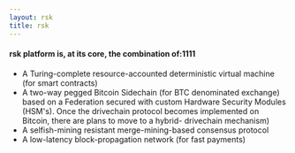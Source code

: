 ```yaml
---
layout: rsk
title: rsk
---
```

#### rsk platform is, at its core, the combination of:1111
* A Turing-complete resource-accounted deterministic virtual machine (for smart contracts)
* A two-way pegged Bitcoin Sidechain (for BTC denominated exchange) based on a Federation secured with custom Hardware Security Modules (HSM's). Once the drivechain protocol becomes implemented on Bitcoin, there are plans to move to a hybrid- drivechain mechanism)
* A selfish-mining resistant merge-mining-based consensus protocol
* A low-latency block-propagation network (for fast payments)

